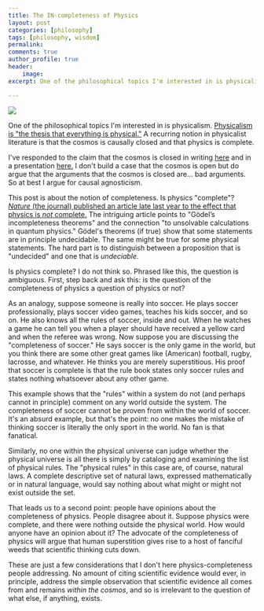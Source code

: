 ```yaml
---
title: The IN-completeness of Physics
layout: post
categories: [philosophy]
tags: [philosophy, wisdom]
permalink: 
comments: true
author_profile: true
header:
    image: 
excerpt: One of the philosophical topics I'm interested in is physicalism. [Physicalism is "the thesis that everything is physical."](http://plato.stanford.edu/entries/physicalism/) A recurring notion in physicalist literature is that the cosmos is causally closed and that physics is complete. 

---
```


<img src="http://i1.wp.com/dianasymons.com/wp-content/uploads/2013/10/window.jpg"> 

One of the philosophical topics I'm interested in is physicalism. [Physicalism is "the thesis that everything is physical."](http://plato.stanford.edu/entries/physicalism/) A recurring notion in physicalist literature is that the cosmos is causally closed and that physics is complete. 

I've responded to the claim that the cosmos is closed in writing [here](https://www.academia.edu/16494174/Causal_Closure_Inductive_Arguments_or_Just_More_Question-Begging) and in a presentation [here.](https://www.youtube.com/watch?v=iocy6CAQ2_k) I don't build a case that the cosmos is open but do argue that the arguments that the cosmos is closed are... bad arguments. So at best I argue for causal agnosticism. 

This post is about the notion of completeness. Is physics "complete"? [*Nature* (the journal) published an article late last year to the effect that physics is *not* complete.](http://www.nature.com/news/paradox-at-the-heart-of-mathematics-makes-physics-problem-unanswerable-1.18983) The intriguing article points to "Gödel’s incompleteness theorems" and the connection "to unsolvable calculations in quantum physics." Gödel's theorems (if true) show that some statements are in principle undecidable. The same might be true for some physical statements. The hard part is to distinguish between a proposition that is "undecided" and one that is *undeciable*.

Is physics complete? I do not think so. Phrased like this, the question is ambiguous. First, step back and ask this: is the question of the completeness of physics a question of physics or not? 

As an analogy, suppose someone is really into soccer. He plays soccer professionally, plays soccer video games, teaches his kids soccer, and so on. He also knows all the rules of soccer, inside and out. When he watches a game he can tell you when a player should have received a yellow card and when the referee was wrong. Now suppose you are discussing the "completeness of soccer." He says soccer is the only game in the world, but you think there are some other great games like (American) football, rugby, lacrosse, and whatever. He thinks you are merely superstitious. His proof that soccer is complete is that the rule book states only soccer rules and states nothing whatsoever about any other game. 

This example shows that the "rules" within a system do not (and perhaps cannot in principle) comment on any world outside the system. The completeness of soccer cannot be proven from within the world of soccer. It's an absurd example, but that's the point: no one makes the mistake of thinking soccer is literally the only sport in the world. No fan is that fanatical. 

Similarly, no one within the physical universe can judge whether the physical universe is all there is simply by cataloging and examining the list of physical rules. The "physical rules" in this case are, of course, natural laws. A complete descriptive set of natural laws, expressed mathematically or in natural language, would say nothing about what might or might not exist outside the set. 

That leads us to a second point: people have opinions about the completeness of physics. People disagree about it. Suppose physics were complete, and there were nothing outside the physical world. How would anyone have an opinion about it? The advocate of the completeness of physics will argue that human superstition gives rise to a host of fanciful weeds that scientific thinking cuts down. 

These are just a few considerations that I don't here physics-completeness people addressing. No amount of citing scientific evidence would ever, in principle, address the simple observation that scientific evidence all comes from and remains *within the cosmos*, and so is irrelevant to the question of what else, if anything, exists.






